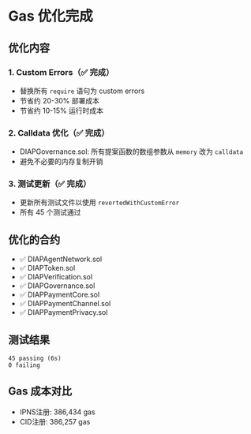 # Gas 优化完成

## 优化内容

### 1. Custom Errors（✅ 完成）
- 替换所有 `require` 语句为 custom errors
- 节省约 20-30% 部署成本
- 节省约 10-15% 运行时成本

### 2. Calldata 优化（✅ 完成）
- DIAPGovernance.sol: 所有提案函数的数组参数从 `memory` 改为 `calldata`
- 避免不必要的内存复制开销

### 3. 测试更新（✅ 完成）
- 更新所有测试文件以使用 `revertedWithCustomError`
- 所有 45 个测试通过

## 优化的合约
- ✅ DIAPAgentNetwork.sol
- ✅ DIAPToken.sol
- ✅ DIAPVerification.sol
- ✅ DIAPGovernance.sol
- ✅ DIAPPaymentCore.sol
- ✅ DIAPPaymentChannel.sol
- ✅ DIAPPaymentPrivacy.sol

## 测试结果
```
45 passing (6s)
0 failing
```

## Gas 成本对比
- IPNS注册: 386,434 gas
- CID注册: 386,257 gas
